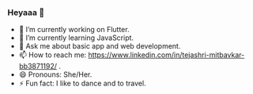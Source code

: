 ### Heyaaa 👋

<!-- 
**tejashri-110/tejashri-110** is a ✨ _special_ ✨ repository because its `README.md` (this file) appears on your GitHub profile.

Here are some ideas to get you started: -->

- 🔭 I’m currently working on Flutter.
- 🌱 I’m currently learning JavaScript.
- 💬 Ask me about basic app and web development.
- 📫 How to reach me: https://www.linkedin.com/in/tejashri-mitbavkar-bb3871192/ .
- 😄 Pronouns: She/Her.
- ⚡ Fun fact: I like to dance and to travel.

